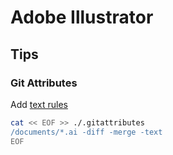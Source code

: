 # Adobe Illustrator

## Tips

### Git Attributes

Add [text rules](/gitattributes.md#text)

```sh
cat << EOF >> ./.gitattributes
/documents/*.ai -diff -merge -text
EOF
